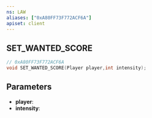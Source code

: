 ```yaml
---
ns: LAW
aliases: ["0xA80FF73F772ACF6A"]
apiset: client
---
```

## SET_WANTED_SCORE

```c
// 0xA80FF73F772ACF6A
void SET_WANTED_SCORE(Player player,int intensity);
```


## Parameters
* **player**:
* **intensity**:



